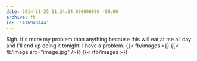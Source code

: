 ```yaml
---
date: 2014-11-25 11:24:04.000000000 -08:00
archive: fb
id: '1416943444'
---
```


Sigh. It's more my problem than anything because this will eat at me all day and I'll end up doing it tonight. I have a problem.
{{< fb/images >}}
{{< fb/image src="image.jpg" />}}
{{< /fb/images >}}
